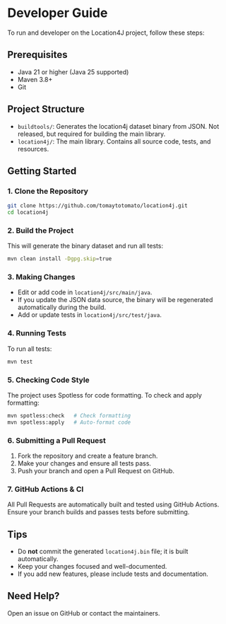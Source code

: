 # Developer Guide

To run and developer on the Location4J project, follow these steps:

## Prerequisites
- Java 21 or higher (Java 25 supported)
- Maven 3.8+
- Git

## Project Structure
- `buildtools/`: Generates the location4j dataset binary from JSON. Not released, but required for building the main library.
- `location4j/`: The main library. Contains all source code, tests, and resources.

## Getting Started

### 1. Clone the Repository
```sh
git clone https://github.com/tomaytotomato/location4j.git
cd location4j
```

### 2. Build the Project
This will generate the binary dataset and run all tests:
```sh
mvn clean install -Dgpg.skip=true
```

### 3. Making Changes
- Edit or add code in `location4j/src/main/java`.
- If you update the JSON data source, the binary will be regenerated automatically during the build.
- Add or update tests in `location4j/src/test/java`.

### 4. Running Tests
To run all tests:
```sh
mvn test
```

### 5. Checking Code Style
The project uses Spotless for code formatting. To check and apply formatting:
```sh
mvn spotless:check   # Check formatting
mvn spotless:apply   # Auto-format code
```

### 6. Submitting a Pull Request
1. Fork the repository and create a feature branch.
2. Make your changes and ensure all tests pass.
3. Push your branch and open a Pull Request on GitHub.

### 7. GitHub Actions & CI
All Pull Requests are automatically built and tested using GitHub Actions. Ensure your branch builds and passes tests before submitting.

## Tips
- Do **not** commit the generated `location4j.bin` file; it is built automatically.
- Keep your changes focused and well-documented.
- If you add new features, please include tests and documentation.

## Need Help?
Open an issue on GitHub or contact the maintainers.

